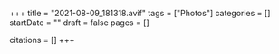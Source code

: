 +++
title = "2021-08-09_181318.avif"
tags = ["Photos"]
categories = []
startDate = ""
draft = false
pages = []

citations = []
+++
